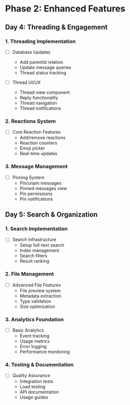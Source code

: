 # Phase 2: Enhanced Features

## Day 4: Threading & Engagement

### 1. Threading Implementation
- [ ] Database Updates
  - Add parentId relation
  - Update message queries
  - Thread status tracking

- [ ] Thread UI/UX
  - Thread view component
  - Reply functionality
  - Thread navigation
  - Thread notifications

### 2. Reactions System
- [ ] Core Reaction Features
  - Add/remove reactions
  - Reaction counters
  - Emoji picker
  - Real-time updates

### 3. Message Management
- [ ] Pinning System
  - Pin/unpin messages
  - Pinned messages view
  - Pin permissions
  - Pin notifications

## Day 5: Search & Organization

### 1. Search Implementation
- [ ] Search Infrastructure
  - Setup full-text search
  - Index management
  - Search filters
  - Result ranking

### 2. File Management
- [ ] Advanced File Features
  - File preview system
  - Metadata extraction
  - Type validation
  - Size optimization

### 3. Analytics Foundation
- [ ] Basic Analytics
  - Event tracking
  - Usage metrics
  - Error logging
  - Performance monitoring

### 4. Testing & Documentation
- [ ] Quality Assurance
  - Integration tests
  - Load testing
  - API documentation
  - Usage guides